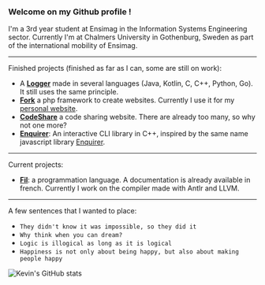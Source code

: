 ### Welcome on my Github profile !

I'm a 3rd year student at Ensimag in the Information Systems Engineering sector. Currently I'm at Chalmers University in Gothenburg, Sweden as part of the international mobility of Ensimag.

---

Finished projects (finished as far as I can, some are still on work):

- A **[Logger](https://github.com/Gashmob/Logger)** made in several languages (Java, Kotlin, C, C++, Python, Go). It still uses the same principle.
- **[Fork](https://github.com/Gashmob/Fork)** a php framework to create websites. Currently I use it for my [personal website](https://ktraini.com).
- **[CodeShare](https://github.com/Gashmob/CodeShare)** a code sharing website. There are already too many, so why not one more?
- **[Enquirer](https://github.com/Gashmob/Enquirer)**: An interactive CLI library in C++, inspired by the same name javascript library [Enquirer](https://www.npmjs.com/package/enquirer).

---

Current projects:

- **[Fil](https://github.com/Fil-Language)**: a programmation language. A documentation is already available in french. Currently I work on the compiler made with Antlr and LLVM.

---

A few sentences that I wanted to place:
- `They didn't know it was impossible, so they did it`
- `Why think when you can dream?`
- `Logic is illogical as long as it is logical`
- `Happiness is not only about being happy, but also about making people happy`


![Kevin's GitHub stats](https://github-readme-stats.vercel.app/api?username=gashmob&show_icons=true&theme=darcula)
